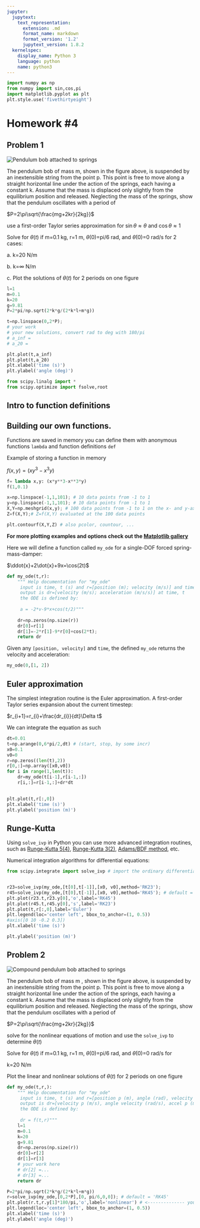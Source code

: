 ```yaml
---
jupyter:
  jupytext:
    text_representation:
      extension: .md
      format_name: markdown
      format_version: '1.2'
      jupytext_version: 1.8.2
  kernelspec:
    display_name: Python 3
    language: python
    name: python3
---
```


```python tags=['hide-cell']
import numpy as np
from numpy import sin,cos,pi
import matplotlib.pyplot as plt
plt.style.use('fivethirtyeight')
```


# Homework #4
## Problem 1

![Pendulum bob attached to springs](../images/spring_pendulum.svg)

The pendulum bob of mass m, shown in the figure above, is suspended by an inextensible
string from the point p. This point is free to move along a straight horizontal line under
the action of the springs, each having a constant k. Assume that the mass is displaced
only slightly from the equilibrium position and released. Neglecting the mass of the
springs, show that the pendulum oscillates with a period of

$P=2\pi\sqrt{\frac{mg+2kr}{2kg}}$

use a first-order Taylor series approximation for $\sin\theta\approx\theta$ and $\cos\theta\approx 1$

Solve for $\theta(t)$ if m=0.1 kg, r=1 m, $\theta(0)$=pi/6 rad, and $\dot{\theta}(0)$=0 rad/s for
2 cases:
  
  a. k=20 N/m

  b. k=$\infty$ N/m

  c. Plot the solutions of $\theta(t)$ for 2 periods on one figure

```python jupyter={"outputs_hidden": true}
l=1
m=0.1 
k=20 
g=9.81
P=2*pi/np.sqrt(2*k*g/(2*k*l+m*g))

t=np.linspace(0,2*P);
# your work
# your new solutions, convert rad to deg with 180/pi
# a_inf = 
# a_20 = 

plt.plot(t,a_inf)
plt.plot(t,a_20)
plt.xlabel('time (s)')
plt.ylabel('angle (deg)')
```

```python jupyter={"outputs_hidden": true}
from scipy.linalg import *
from scipy.optimize import fsolve,root
```

## Intro to function definitions

## Building our own functions.

Functions are saved in memory you can define them with anonymous functions `lambda` and function definitions `def`

Example of storing a function in memory

$f(x,y) = (xy^{3}-x^{3}y)$

```python
f= lambda x,y: (x*y**3-x**3*y)
f(1,0.1)
```

```python i
x=np.linspace(-1,1,101); # 10 data points from -1 to 1
y=np.linspace(-1,1,101); # 10 data points from -1 to 1
X,Y=np.meshgrid(x,y); # 100 data points from -1 to 1 on the x- and y-axes
Z=f(X,Y);# Z=f(X,Y) evaluated at the 100 data points

plt.contourf(X,Y,Z) # also pcolor, countour, ...
```

**For more plotting examples and options check out the [Matplotlib gallery](https://matplotlib.org/gallery/index.html)**

Here we will define a function called `my_ode` for a single-DOF forced spring-mass-damper:

$\ddot{x}+2\dot{x}+9x=\cos(2t)$

```python 
def my_ode(t,r):
    """ Help documentation for "my_ode"
     input is time, t (s) and r=[position (m); velocity (m/s)] and time
     output is dr=[velocity (m/s); acceleration (m/s/s)] at time, t
     the ODE is defined by:
    
     a = -2*v-9*x+cos(t/2)"""
    
    dr=np.zeros(np.size(r))
    dr[0]=r[1]
    dr[1]=-2*r[1]-9*r[0]+cos(2*t);
    return dr
```

Given any `[position, velocity]` and `time`, the defined `my_ode` returns the velocity and acceleration:

```python 
my_ode(0,[1, 2])
```

## Euler approximation

The simplest integration routine is the Euler approximation. A first-order Taylor series expansion about the current timestep:

$r_{i+1}=r_{i}+\frac{dr_{i}}{dt}\Delta t$

We can integrate the equation as such
<!-- #endregion -->

```python 
dt=0.01
t=np.arange(0,6*pi/2,dt) # (start, stop, by some incr)
x0=0.1
v0=0
r=np.zeros((len(t),2))
r[0,:]=np.array([x0,v0])
for i in range(1,len(t)):
    dr=my_ode(t[i-1],r[i-1,:])
    r[i,:]=r[i-1,:]+dr*dt
    
```

```python 
plt.plot(t,r[:,0])
plt.xlabel('time (s)')
plt.ylabel('position (m)')
```

## Runge-Kutta


Using `solve_ivp` in Python you can use more advanced integration routines, such as [Runge-Kutta 5(4)](https://docs.scipy.org/doc/scipy/reference/generated/scipy.integrate.solve_ivp.html#r179348322575-1), [Runge-Kutta 3(2)](https://docs.scipy.org/doc/scipy/reference/generated/scipy.integrate.solve_ivp.html#r179348322575-3), [Adams/BDF method](https://docs.scipy.org/doc/scipy/reference/generated/scipy.integrate.solve_ivp.html#r179348322575-7), etc. 

Numerical integration algorithms for differential equations:

```python
from scipy.integrate import solve_ivp # import the ordinary differential equation integrator in Python
```

```python

r23=solve_ivp(my_ode,[t[0],t[-1]],[x0, v0],method='RK23');
r45=solve_ivp(my_ode,[t[0],t[-1]],[x0, v0],method='RK45'); # default = 'RK45'
plt.plot(r23.t,r23.y[0],'o',label='RK45')
plt.plot(r45.t,r45.y[0],'s',label='RK23')
plt.plot(t,r[:,0],label='Euler')
plt.legend(loc='center left', bbox_to_anchor=(1, 0.5))
#axis([0 10 -0.2 0.3])
plt.xlabel('time (s)')

plt.ylabel('position (m)')
```

## Problem 2

![Compound pendulum bob attached to
springs](../images/spring_compound.svg)

The pendulum bob of mass m , shown in the figure above, is suspended by an inextensible
string from the point p. This point is free to move along a straight horizontal line under
the action of the springs, each having a constant k. Assume that the mass is displaced
only slightly from the equilibrium position and released. Neglecting the mass of the
springs, show that the pendulum oscillates with a period of

$P=2\pi\sqrt{\frac{mg+2kr}{2kg}}$

solve for the nonlinear equations of motion and use the `solve_ivp` to determine $\theta(t)$

Solve for $\theta(t)$ if m=0.1 kg, r=1 m, $\theta(0)$=pi/6 rad, and $\dot{\theta}(0)$=0 rad/s for
  
k=20 N/m

Plot the linear and nonlinear solutions of $\theta(t)$ for 2 periods on one figure

```python 
def my_ode(t,r,):
    """ Help documentation for "my_ode"
     input is time, t (s) and r=[position p (m), angle (rad), velocity p (m/s), angle velocity (rad/s)] and time
     output is dr=[velocity p (m/s), angle velocity (rad/s), accel p (m/s/s), angle accel (rad/s/s)] at time, t
     the ODE is defined by:
    
     dr = f(t,r)"""
    l=1
    m=0.1 
    k=20 
    g=9.81
    dr=np.zeros(np.size(r))
    dr[0]=r[2]
    dr[1]=r[3]
    # your work here
    # dr[2] =...
    # dr[3] =... 
    return dr
```

```python
P=2*pi/np.sqrt(2*k*g/(2*k*l+m*g))
r=solve_ivp(my_ode,[0,2*P],[0, pi/6,0,0]); # default = 'RK45'
plt.plot(r.t,r.y[1]*180/pi,'o',label='nonlinear') # <-------------- your new plot, convert rad to deg with 180/pi
plt.legend(loc='center left', bbox_to_anchor=(1, 0.5))
plt.xlabel('time (s)')
plt.ylabel('angle (deg)')
```
